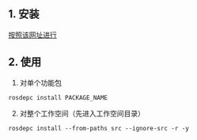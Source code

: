 ## 1. 安装

[按照该网址进行](https://fishros.com/install/install1s/docs/index.html#/)

## 2. 使用

1. 对单个功能包

```
rosdepc install PACKAGE_NAME
```

2. 对整个工作空间（先进入工作空间目录）

```
rosdepc install --from-paths src --ignore-src -r -y
```

